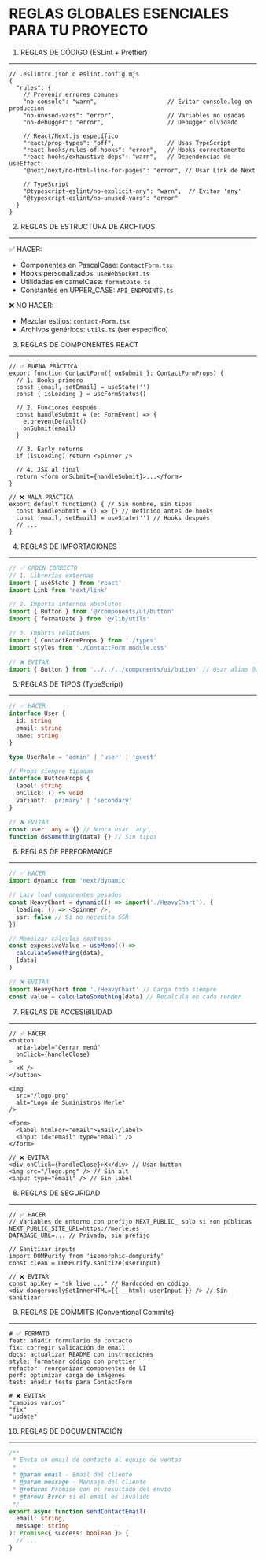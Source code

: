 REGLAS GLOBALES ESENCIALES PARA TU PROYECTO
===========================================

1. REGLAS DE CÓDIGO (ESLint + Prettier)
---------------------------------------
```jsonc
// .eslintrc.json o eslint.config.mjs
{
  "rules": {
    // Prevenir errores comunes
    "no-console": "warn",                    // Evitar console.log en producción
    "no-unused-vars": "error",               // Variables no usadas
    "no-debugger": "error",                  // Debugger olvidado

    // React/Next.js específico
    "react/prop-types": "off",               // Usas TypeScript
    "react-hooks/rules-of-hooks": "error",   // Hooks correctamente
    "react-hooks/exhaustive-deps": "warn",   // Dependencias de useEffect
    "@next/next/no-html-link-for-pages": "error", // Usar Link de Next

    // TypeScript
    "@typescript-eslint/no-explicit-any": "warn",  // Evitar 'any'
    "@typescript-eslint/no-unused-vars": "error"
  }
}
```

2. REGLAS DE ESTRUCTURA DE ARCHIVOS
-----------------------------------
✅ HACER:
- Componentes en PascalCase: `ContactForm.tsx`
- Hooks personalizados: `useWebSocket.ts`
- Utilidades en camelCase: `formatDate.ts`
- Constantes en UPPER_CASE: `API_ENDPOINTS.ts`

❌ NO HACER:
- Mezclar estilos: `contact-Form.tsx`
- Archivos genéricos: `utils.ts` (ser específico)

3. REGLAS DE COMPONENTES REACT
------------------------------
```tsx
// ✅ BUENA PRÁCTICA
export function ContactForm({ onSubmit }: ContactFormProps) {
  // 1. Hooks primero
  const [email, setEmail] = useState('')
  const { isLoading } = useFormStatus()

  // 2. Funciones después
  const handleSubmit = (e: FormEvent) => {
    e.preventDefault()
    onSubmit(email)
  }

  // 3. Early returns
  if (isLoading) return <Spinner />

  // 4. JSX al final
  return <form onSubmit={handleSubmit}>...</form>
}

// ❌ MALA PRÁCTICA
export default function() { // Sin nombre, sin tipos
  const handleSubmit = () => {} // Definido antes de hooks
  const [email, setEmail] = useState('') // Hooks después
  // ...
}
```

4. REGLAS DE IMPORTACIONES
--------------------------
```ts
// ✅ ORDEN CORRECTO
// 1. Librerías externas
import { useState } from 'react'
import Link from 'next/link'

// 2. Imports internos absolutos
import { Button } from '@/components/ui/button'
import { formatDate } from '@/lib/utils'

// 3. Imports relativos
import { ContactFormProps } from './types'
import styles from './ContactForm.module.css'

// ❌ EVITAR
import { Button } from '../../../components/ui/button' // Usar alias @/
```

5. REGLAS DE TIPOS (TypeScript)
-------------------------------
```ts
// ✅ HACER
interface User {
  id: string
  email: string
  name: string
}

type UserRole = 'admin' | 'user' | 'guest'

// Props siempre tipadas
interface ButtonProps {
  label: string
  onClick: () => void
  variant?: 'primary' | 'secondary'
}

// ❌ EVITAR
const user: any = {} // Nunca usar 'any'
function doSomething(data) {} // Sin tipos
```

6. REGLAS DE PERFORMANCE
------------------------
```ts
// ✅ HACER
import dynamic from 'next/dynamic'

// Lazy load componentes pesados
const HeavyChart = dynamic(() => import('./HeavyChart'), {
  loading: () => <Spinner />,
  ssr: false // Si no necesita SSR
})

// Memoizar cálculos costosos
const expensiveValue = useMemo(() =>
  calculateSomething(data),
  [data]
)

// ❌ EVITAR
import HeavyChart from './HeavyChart' // Carga todo siempre
const value = calculateSomething(data) // Recalcula en cada render
```

7. REGLAS DE ACCESIBILIDAD
--------------------------
```tsx
// ✅ HACER
<button
  aria-label="Cerrar menú"
  onClick={handleClose}
>
  <X />
</button>

<img
  src="/logo.png"
  alt="Logo de Suministros Merle"
/>

<form>
  <label htmlFor="email">Email</label>
  <input id="email" type="email" />
</form>

// ❌ EVITAR
<div onClick={handleClose}>X</div> // Usar button
<img src="/logo.png" /> // Sin alt
<input type="email" /> // Sin label
```

8. REGLAS DE SEGURIDAD
----------------------
```env
// ✅ HACER
// Variables de entorno con prefijo NEXT_PUBLIC_ solo si son públicas
NEXT_PUBLIC_SITE_URL=https://merle.es
DATABASE_URL=... // Privada, sin prefijo

// Sanitizar inputs
import DOMPurify from 'isomorphic-dompurify'
const clean = DOMPurify.sanitize(userInput)

// ❌ EVITAR
const apiKey = "sk_live_..." // Hardcoded en código
<div dangerouslySetInnerHTML={{ __html: userInput }} /> // Sin sanitizar
```

9. REGLAS DE COMMITS (Conventional Commits)
------------------------------------------
```
# ✅ FORMATO
feat: añadir formulario de contacto
fix: corregir validación de email
docs: actualizar README con instrucciones
style: formatear código con prettier
refactor: reorganizar componentes de UI
perf: optimizar carga de imágenes
test: añadir tests para ContactForm

# ❌ EVITAR
"cambios varios"
"fix"
"update"
```

10. REGLAS DE DOCUMENTACIÓN
---------------------------
```ts
/**
 * Envía un email de contacto al equipo de ventas
 *
 * @param email - Email del cliente
 * @param message - Mensaje del cliente
 * @returns Promise con el resultado del envío
 * @throws Error si el email es inválido
 */
export async function sendContactEmail(
  email: string,
  message: string
): Promise<{ success: boolean }> {
  // ...
}
```
